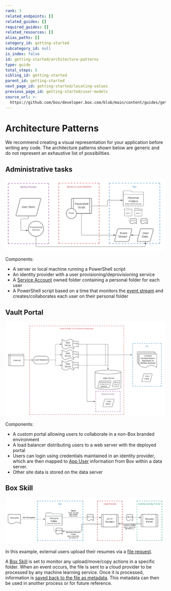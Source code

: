 ```yaml
---
rank: 3
related_endpoints: []
related_guides: []
required_guides: []
related_resources: []
alias_paths: []
category_id: getting-started
subcategory_id: null
is_index: false
id: getting-started/architecture-patterns
type: guide
total_steps: 5
sibling_id: getting-started
parent_id: getting-started
next_page_id: getting-started/locating-values
previous_page_id: getting-started/user-models
source_url: >-
  https://github.com/box/developer.box.com/blob/main/content/guides/getting-started/architecture-patterns.md
---
```

# Architecture Patterns

We recommend creating a visual representation for your application before
writing any code. The architecture patterns shown below are generic and do not
represent an exhaustive list of possibilities.

## Administrative tasks

<ImageFrame center shadow border>

![Admin Tasks Diagram](images/admin_tasks.png)

</ImageFrame>

Components:

- A server or local machine running a PowerShell script
- An identity provider with a user provisioning/deprovisioning service
- A [Service Account][sa] owned folder containing a personal folder for each
  user
- A PowerShell script based on a time that monitors the [event stream][events]
  and creates/collaborates each user on their personal folder

## Vault Portal

<ImageFrame center shadow border>

![Vault Portal Diagram](images/vault_portal.png)

</ImageFrame>

Components:

- A custom portal allowing users to collaborate in a non-Box branded environment
- A load balancer distributing users to a web server with the deployed portal
- Users can login using credentials maintained in an identity provider, which
are then mapped to [App User][au] information from Box within a data server.
- Other site data is stored on the data server

## Box Skill

<ImageFrame center shadow border>

![Box Skill Diagram](images/box_skill.png)

</ImageFrame>

In this example, external users upload their resumes via a [file request][fr].

A [Box Skill][skill] is set to monitor any upload/move/copy actions in a
specific folder. When an event occurs, the file is sent to a cloud provider to
be processed by any machine learning service. Once it is processed, information
is [saved back to the file as metadata][metadata]. This metadata can then be
used in another process or for future reference.

[usermodel]: g://getting-started/user-models
[auth]: g://authentication
[apptype]: g://applications/select
[events]: e://resources/event
[userevents]: g://events/for-user
[sa]: g://getting-started/user-types/service-account
[fr]: https://support.box.com/hc/en-us/articles/360045304813-Using-File-Request-to-get-Content-from-Anyone
[skill]: g://applications/custom-skills
[au]: g://getting-started/user-types/app-users
[metadata]: e://post-files-id-metadata-global-boxSkillsCards